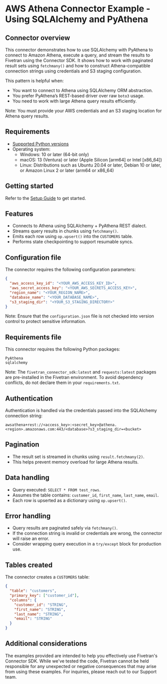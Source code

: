 # AWS Athena Connector Example - Using SQLAlchemy and PyAthena

## Connector overview
This connector demonstrates how to use SQLAlchemy with PyAthena to connect to Amazon Athena, execute a query, and stream the results to Fivetran using the Connector SDK. It shows how to work with paginated result sets using `fetchmany()` and how to construct Athena-compatible connection strings using credentials and S3 staging configuration.

This pattern is helpful when:
- You want to connect to Athena using SQLAlchemy ORM abstraction.
- You prefer PyAthena’s REST-based driver over raw `boto3` usage.
- You need to work with large Athena query results efficiently.

Note: You must provide your AWS credentials and an S3 staging location for Athena query results.


## Requirements
- [Supported Python versions](https://github.com/fivetran/fivetran_connector_sdk/blob/main/README.md#requirements)   
- Operating system:
  - Windows: 10 or later (64-bit only)
  - macOS: 13 (Ventura) or later (Apple Silicon [arm64] or Intel [x86_64])
  - Linux: Distributions such as Ubuntu 20.04 or later, Debian 10 or later, or Amazon Linux 2 or later (arm64 or x86_64)


## Getting started
Refer to the [Setup Guide](https://fivetran.com/docs/connectors/connector-sdk/setup-guide) to get started.


## Features
- Connects to Athena using SQLAlchemy + PyAthena REST dialect.
- Streams query results in chunks using `fetchmany()`.
- Emits each row using `op.upsert()` into the `CUSTOMERS` table.
- Performs state checkpointing to support resumable syncs.


## Configuration file
The connector requires the following configuration parameters:

```json
{
  "aws_access_key_id": "<YOUR_AWS_ACCESS_KEY_ID>",
  "aws_secret_access_key": "<YOUR_AWS_SECRETS_ACCESS_KEY>",
  "region_name": "<YOUR_REGION_NAME>",
  "database_name": "<YOUR_DATABASE_NAME>",
  "s3_staging_dir": "<YOUR_S3_STAGING_DIRECTORY>"
}
```

Note: Ensure that the `configuration.json` file is not checked into version control to protect sensitive information.


## Requirements file
This connector requires the following Python packages:

```
PyAthena
sqlalchemy
```

Note: The `fivetran_connector_sdk:latest` and `requests:latest` packages are pre-installed in the Fivetran environment. To avoid dependency conflicts, do not declare them in your `requirements.txt`.


## Authentication
Authentication is handled via the credentials passed into the SQLAlchemy connection string:
```
awsathena+rest://<access_key>:<secret_key>@athena.<region>.amazonaws.com:443/<database>?s3_staging_dir=<bucket>
```


## Pagination
- The result set is streamed in chunks using `result.fetchmany(2)`.
- This helps prevent memory overload for large Athena results.


## Data handling
- Query executed: `SELECT * FROM test_rows`.
- Assumes the table contains: `customer_id`, `first_name`, `last_name`, `email`.
- Each row is upserted as a dictionary using `op.upsert()`.

## Error handling
- Query results are paginated safely via `fetchmany()`.
- If the connection string is invalid or credentials are wrong, the connector will raise an error.
- Consider wrapping query execution in a `try/except` block for production use.


## Tables created
The connector creates a `CUSTOMERS` table:

```json
{
  "table": "customers",
  "primary_key": ["customer_id"],
  "columns": {
    "customer_id": "STRING",
    "first_name": "STRING",
    "last_name": "STRING",
    "email": "STRING"
  }
}
```


## Additional considerations
The examples provided are intended to help you effectively use Fivetran's Connector SDK. While we've tested the code, Fivetran cannot be held responsible for any unexpected or negative consequences that may arise from using these examples. For inquiries, please reach out to our Support team.
